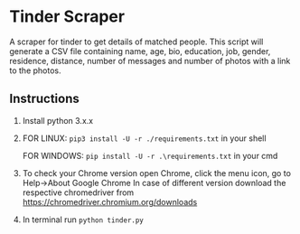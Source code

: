 # Tinder Scraper
A scraper for tinder to get details of matched people. This script will generate a CSV file containing name, age, bio, education, job, gender, residence, distance, number of messages and number of photos with a link to the photos.

## Instructions

1. Install python 3.x.x
2. FOR LINUX:
   `pip3 install -U -r ./requirements.txt` in your shell 
   
   FOR WINDOWS:
   `pip install -U -r .\requirements.txt` in your cmd

3. To check your Chrome version open Chrome, click the menu icon, go to Help->About Google Chrome
   In case of different version download the respective chromedriver from https://chromedriver.chromium.org/downloads

4. In terminal run `python tinder.py`

